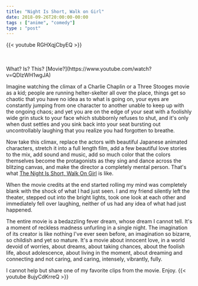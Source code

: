 ```yaml
---
title: "Night Is Short, Walk on Girl"
date: 2018-09-26T20:00:00-00:00
tags : ["anime", "comedy"]
type : "post"
---
```


{{< youtube RGHXqjCbyEQ >}}

<br>
<br>
What? Is? This? [Movie?](https://www.youtube.com/watch?v=QDlzWH1wgJA)

Imagine watching the climax of a Charlie Chaplin or a Three Stooges movie as a kid; people are running helter-skelter all over the place, things get so chaotic that you have no idea as to what is going on, your eyes are constantly jumping from one character to another unable to keep up with the ongoing chaos; and yet you are on the edge of your seat with a foolishly wide grin stuck to your face which stubbornly refuses to shut, and it's only when dust settles and you sink back into your seat bursting out uncontrollably laughing that you realize you had forgotten to breathe.

Now take this climax, replace the actors with beautiful Japanese animated characters, stretch it into a full length film, add a few beautiful love stories to the mix, add sound and music, add so much color that the colors themselves become the protagonists as they sing and dance across the blitzing canvas, and make the director a completely mental person. That's what [The Night Is Short, Walk On Girl](https://www.rottentomatoes.com/m/the_night_is_short_walk_on_girl/) is like.

When the movie credits at the end started rolling my mind was completely blank with the shock of what I had just seen. I and my friend silently left the theater, stepped out into the bright lights, took one look at each other and immediately fell over laughing, neither of us had any idea of what had just happened.

The entire movie is a bedazzling fever dream, whose dream I cannot tell. It's a moment of reckless madness unfurling in a single night. The imagination of its creator is like nothing I've ever seen before, an imagination so bizarre, so childish and yet so mature. It's a movie about innocent love, in a world devoid of worries, about dreams, about taking chances, about the foolish life, about adolescence, about living in the moment, about dreaming and connecting and not caring, and caring, intensely, vibrantly, fully.


I cannot help but share one of my favorite clips from the movie. Enjoy.
{{< youtube 8ujyCdKrreQ >}}




